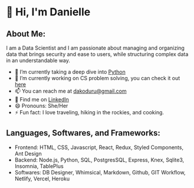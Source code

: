 # 👋 Hi, I'm Danielle

## About Me:
I am a Data Scientist and I am passionate about managing and organizing data that brings security and ease to users, while structuring complex data in an understandable way. 

* 🌱 I’m currently taking a deep dive into [Python](https://docs.python.org/3/)
* 🔭 I’m currently working on CS problem solving, you can check it out [here](https://app.codesignal.com/profile/daniellek)
* 📫 You can reach me at dakoduru@gmail.com
* 💬 Find me on [LinkedIn](https://www.linkedin.com/in/danielle-koduru/)
* 😄 Pronouns: She/Her
* ⚡ Fun fact: I love traveling, hiking in the rockies, and cooking. 

## Languages, Softwares, and Frameworks:
* Frontend: HTML, CSS, Javascript, React, Redux, Styled Components, Ant Design 
* Backend: Node.js, Python, SQL, PostgresSQL, Express, Knex, Sqlite3, Insomnia, TablePlus
* Softwares:  DB Designer, Whimsical, Markdown, Github, GIT Workflow, Netlify, Vercel, Heroku

<!--
**DanielleKoduru/DanielleKoduru** is a ✨ _special_ ✨ repository because its `README.md` (this file) appears on your GitHub profile.

Here are some ideas to get you started:

- 🔭 I’m currently working on ...
- 🌱 I’m currently learning ...
- 👯 I’m looking to collaborate on ...
- 🤔 I’m looking for help with ...
- 💬 Ask me about ...
- 📫 How to reach me: ...
- 😄 Pronouns: ...
- ⚡ Fun fact: ...
-->
